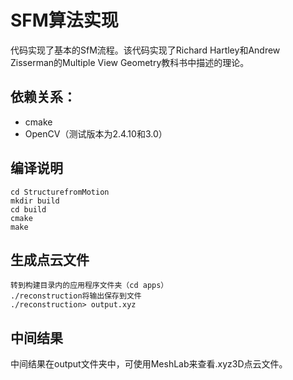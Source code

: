 # SFM算法实现

代码实现了基本的SfM流程。该代码实现了Richard Hartley和Andrew Zisserman的Multiple View Geometry教科书中描述的理论。

## 依赖关系：
- cmake 
- OpenCV（测试版本为2.4.10和3.0）


## 编译说明
	cd StructurefromMotion
	mkdir build 
	cd build
	cmake 
	make

## 生成点云文件
    转到构建目录内的应用程序文件夹（cd apps）
    ./reconstruction将输出保存到文件
    ./reconstruction> output.xyz

## 中间结果
中间结果在output文件夹中，可使用MeshLab来查看.xyz3D点云文件。